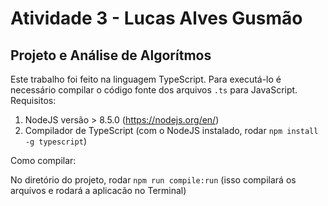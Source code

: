 # Atividade 3 - Lucas Alves Gusmão
## Projeto e Análise de Algorítmos

Este trabalho foi feito na linguagem TypeScript. Para executá-lo é necessário compilar o código fonte dos arquivos  `.ts` para JavaScript. Requisitos:

1. NodeJS versão > 8.5.0 (https://nodejs.org/en/)
2. Compilador de TypeScript (com o NodeJS instalado, rodar `npm install -g typescript`)

Como compilar:

No diretório do projeto, rodar `npm run compile:run` (isso compilará os arquivos e rodará a aplicacão no Terminal)
